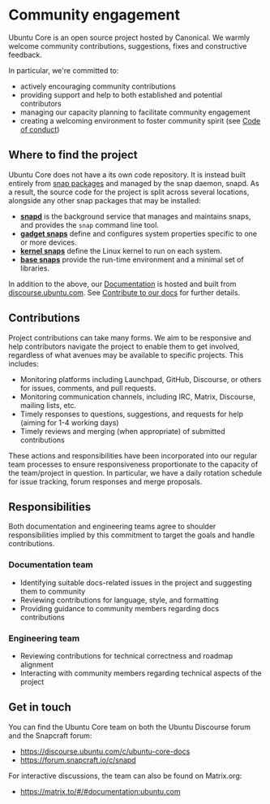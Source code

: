 # Community engagement

Ubuntu Core is an open source project hosted by Canonical. We warmly welcome community contributions, suggestions, fixes and constructive feedback.

In particular, we're committed to:
* actively encouraging community contributions
* providing support and help to both established and potential contributors
* managing our capacity planning to facilitate community engagement
* creating a welcoming environment to foster community spirit (see [Code of conduct](https://ubuntu.com/community/ethos/code-of-conduct))

## Where to find the project

Ubuntu Core does not have a its own code repository.  It is instead built entirely from [snap packages](/t/snaps-in-ubuntu-core/19730) and managed by the snap daemon, snapd. As a result, the source code for the project is split across several locations, alongside any other snap packages that may be installed:

- **[snapd](https://github.com/snapcore/snapd)** is the background service that manages and maintains snaps, and provides the `snap` command line tool.
- **[gadget snaps](https://github.com/search?q=org%3Asnapcore+gadget&type=repositories)** define and configures system properties specific to one or more devices.
- **[kernel snaps](https://github.com/snapcore/sample-kernels)** define the Linux kernel to run on each system.
- **[base snaps](https://snapcraft.io/docs/base-snaps)** provide the run-time environment and a minimal set of libraries.

In addition to the above, our [Documentation](https://ubuntu.com/core/docs) is hosted and built from [discourse.ubuntu.com](https://discourse.ubuntu.com/c/ubuntu-core-docs/47). See [Contribute to our docs](https://ubuntu.com/core/docs/reference/docs-guidelines) for further details.

## Contributions

Project contributions can take many forms. We aim to be responsive and help contributors navigate the project to enable them to get involved, regardless of what avenues may be available to specific projects. This includes:

* Monitoring platforms including Launchpad, GitHub, Discourse, or others for issues, comments, and pull requests.
* Monitoring communication channels, including IRC, Matrix, Discourse, mailing lists, etc.
* Timely responses to questions, suggestions, and requests for help (aiming for 1-4 working days)
* Timely reviews and merging (when appropriate) of submitted contributions

These actions and responsibilities have been incorporated into our regular team processes to ensure responsiveness proportionate to the capacity of the team/project in question. In particular, we have a daily rotation schedule for issue tracking, forum responses and merge proposals.

## Responsibilities

Both documentation and engineering teams agree to shoulder responsibilities implied by this  commitment to target the goals and handle contributions.

### Documentation team

* Identifying suitable docs-related issues in the project and suggesting them to community
* Reviewing contributions for language, style, and formatting
* Providing guidance to community members regarding docs contributions

### Engineering team

* Reviewing contributions for technical correctness and roadmap alignment
* Interacting with community members regarding technical aspects of the project

## Get in touch

You can find the Ubuntu Core team on both the Ubuntu Discourse forum and the Snapcraft forum:
- https://discourse.ubuntu.com/c/ubuntu-core-docs
- https://forum.snapcraft.io/c/snapd

For interactive discussions, the team can also be found on Matrix.org:
- https://matrix.to/#/#documentation:ubuntu.com
